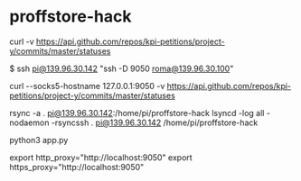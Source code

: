# proffstore-hack

curl -v https://api.github.com/repos/kpi-petitions/project-y/commits/master/statuses

$ ssh pi@139.96.30.142 "ssh -D 9050 roma@139.96.30.100"

curl --socks5-hostname 127.0.0.1:9050 -v https://api.github.com/repos/kpi-petitions/project-y/commits/master/statuses

rsync -a . pi@139.96.30.142:/home/pi/proffstore-hack
lsyncd -log all -nodaemon -rsyncssh . pi@139.96.30.142 /home/pi/proffstore-hack

python3 app.py


export http_proxy="http://localhost:9050"
export https_proxy="http://localhost:9050"

